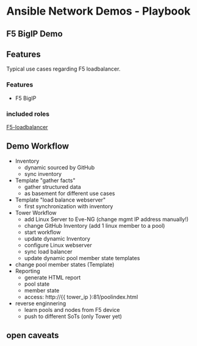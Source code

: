 # **Ansible Network Demos - Playbook**

## **F5 BigIP Demo**

## **Features**
Typical use cases regarding F5 loadbalancer.

### **Features**
* F5 BigIP

### **included roles**
[F5-loadbalancer ](https://galaxy.ansible.com/maxrainer/f5_loadbalancer)

## **Demo Workflow**
- Inventory
  - dynamic sourced by GitHub
  - sync inventory
- Template "gather facts"
  - gather structured data
  - as basement for different use cases
- Template "load balance webserver"
  - first synchronization with inventory
- Tower Workflow 
  - add Linux Server to Eve-NG (change mgmt IP address manually!)
  - change GitHub Inventory (add 1 linux member to a pool)
  - start workflow
  - update dynamic Inventory
  - configure Linux webserver
  - sync load balancer
  - update dynamic pool member state templates
- change pool member states (Template)
- Reporting
  - generate HTML report
  - pool state
  - member state
  - access: http://{{ tower_ip }:81/poolindex.html
- reverse enginnering
  - learn pools and nodes from F5 device
  - push to different SoTs (only Tower yet)
  
## **open caveats**
